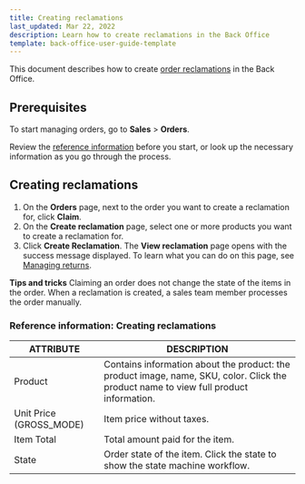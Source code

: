 ```yaml
---
title: Creating reclamations
last_updated: Mar 22, 2022
description: Learn how to create reclamations in the Back Office
template: back-office-user-guide-template
---
```


This document describes how to create [order reclamations](/docs/scos/user/features/{{page.version}}/reclamations-feature-overview.html) in the Back Office.

## Prerequisites

To start managing orders, go to **Sales** > **Orders**.

Review the [reference information](#reference-information-creating-reclamations) before you start, or look up the necessary information as you go through the process.

## Creating reclamations

1. On the **Orders** page, next to the order you want to create a reclamation for, click **Claim**.
2. On the **Create reclamation** page, select one or more products you want to create a reclamation for.
3. Click **Create Reclamation**.
    The **View reclamation** page opens with the success message displayed. To learn what you can do on this page, see [Managing returns](/docs/scos/user/back-office-user-guides/{{page.version}}/sales/returns/managing-returns.html).

**Tips and tricks**
Claiming an order does not change the state of the items in the order. When a reclamation is created, a sales team member processes the order manually.

### Reference information: Creating reclamations

| ATTRIBUTE | DESCRIPTION |
|-|-|
| Product | Contains information about the product: the product image, name, SKU, color. Click the product name to view full product information.|
| Unit Price (GROSS_MODE) | Item price without taxes. |
| Item Total |Total amount paid for the item.|
| State | Order state of the item. Click the state to show the state machine workflow. |
